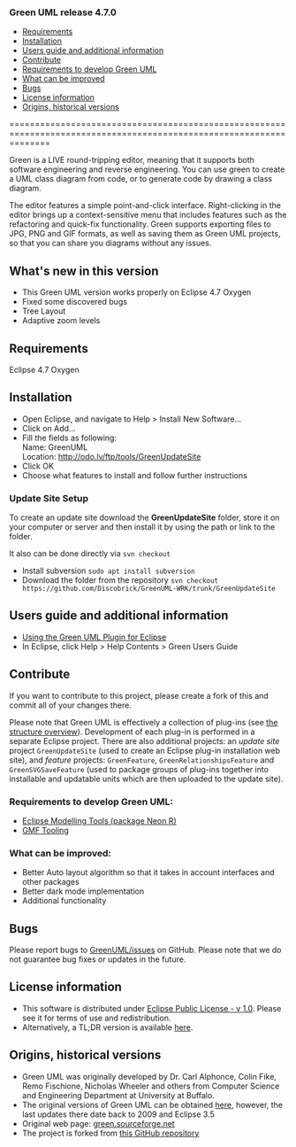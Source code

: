 

### Green UML release 4.7.0
- [Requirements](#requirements)
- [Installation](#installation)
- [Users guide and additional information](#users-guide-and-additional-information)
- [Contribute](#contribute)
 - [Requirements to develop Green UML](#requirements-to-develop-green-uml)
 - [What can be improved](#what-can-be-improved)
- [Bugs](#bugs)
- [License information](#license-information)
- [Origins, historical versions](#origins-historical-versions)

====================================================================================================================

Green is a LIVE round-tripping editor, meaning that it supports both software engineering and reverse engineering. 
You can use green to create a UML class diagram from code, or to generate code by drawing a class diagram.

The editor features a simple point-and-click interface. Right-clicking in the editor brings up a 
context-sensitive menu that includes features such as the refactoring and quick-fix functionality.
Green supports exporting files to JPG, PNG and GIF formats, as well as saving them as Green UML projects, so that you can share you diagrams without any issues.

## What's new in this version
- This Green UML version works properly on Eclipse 4.7 Oxygen
- Fixed some discovered bugs
- Tree Layout
- Adaptive zoom levels

## Requirements
Eclipse 4.7 Oxygen

## Installation

- Open Eclipse, and navigate to Help > Install New Software...
- Click on Add... 
- Fill the fields as following: <br>
     Name: GreenUML <br>
     Location: http://odo.lv/ftp/tools/GreenUpdateSite
- Click OK 
- Choose what features to install and follow further instructions

### Update Site Setup
To create an update site download the **GreenUpdateSite** folder, store it on your computer or server and then install it by using the path or link to the folder.

It also can be done directly via `svn checkout`

 - Install subversion `sudo apt install subversion` 	
 - Download the folder from the repository `svn checkout
   https://github.com/Discobrick/GreenUML-WRK/trunk/GreenUpdateSite`

## Users guide and additional information
- [Using the Green UML Plugin for Eclipse](https://www.clear.rice.edu/comp310/Eclipse/GreenUML/)
- In Eclipse, click Help > Help Contents > Green Users Guide


## Contribute
If you want to contribute to this project, please create a fork of this and commit all of your changes there.

Please note that Green UML is effectively a collection of plug-ins (see [the structure overview](https://raw.githubusercontent.com/JanisPelss/GreenUML/master/GreenHelp/green-structure.png)). Development of each  plug-in is performed in a separate Eclipse project. There are also additional projects: an _update site_ project `GreenUpdateSite` (used to create an Eclipse plug-in installation web site), and _feature_ projects: `GreenFeature`, `GreenRelationshipsFeature` and `GreenSVGSaveFeature` (used to package groups of plug-ins together into installable and updatable units which are then uploaded to the update site).

### Requirements to develop Green UML:
- [Eclipse Modelling Tools (package Neon R)](http://www.eclipse.org/downloads/packages/release/Neon/R)
- [GMF Tooling](http://download.eclipse.org/modeling/gmp/gmf-tooling/updates/releases/)

### What can be improved:
- Better Auto layout algorithm so that it takes in account interfaces and other packages
- Better dark mode implementation
- Additional functionality

## Bugs
Please report bugs to [GreenUML/issues](https://github.com/valdisvi/GreenUML/issues) on GitHub. 
Please note that we do not guarantee bug fixes or updates in the future.

## License information
- This software is distributed under [Eclipse Public License - v 1.0](https://www.eclipse.org/legal/epl-v10.html). 
Please see it for terms of use and redistribution. 
- Alternatively, a TL;DR version is available [here](https://www.tldrlegal.com/l/epl).

## Origins, historical versions
- Green UML was originally developed by Dr. Carl Alphonce, Colin Fike, Remo Fischione, Nicholas Wheeler and others from Computer Science and Engineering Department at University at Buffalo.
- The original versions of Green UML can be obtained [here](http://green.sourceforge.net/builds.html), however, the last updates there date back to 2009 and Eclipse 3.5
- Original web page: [green.sourceforge.net](http://green.sourceforge.net)
- The project is forked from [this GitHub repository](https://github.com/fmjrey/Green-UML)


